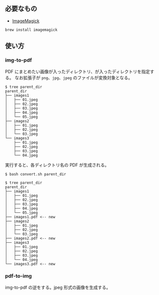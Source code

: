 ## 必要なもの

- [ImageMagick](https://imagemagick.org/index.php)

```shell
brew install imagemagick
```

## 使い方

### img-to-pdf

PDF にまとめたい画像が入ったディレクトリ、が入ったディレクトリを指定する。
なお拡張子が `png`、`jpg`、`jpeg` のファイルが変換対象となる。

```shell
$ tree parent_dir
parent_dir
├── images1
│   ├── 01.jpeg
│   ├── 02.jpeg
│   ├── 03.jpeg
│   ├── 04.jpeg
│   └── 05.jpeg
├── images2
│   ├── 01.jpeg
│   ├── 02.jpeg
│   └── 03.jpeg
└── images3
    ├── 01.jpeg
    ├── 02.jpeg
    ├── 03.jpeg
    └── 04.jpeg
```

実行すると、各ディレクトリ名の PDF が生成される。

```
$ bash convert.sh parent_dir

$ tree parent_dir
parent_dir
├── images1
│   ├── 01.jpeg
│   ├── 02.jpeg
│   ├── 03.jpeg
│   ├── 04.jpeg
│   └── 05.jpeg
├── images1.pdf <-- new
├── images2
│   ├── 01.jpeg
│   ├── 02.jpeg
│   └── 03.jpeg
├── images2.pdf <-- new
├── images3
│   ├── 01.jpeg
│   ├── 02.jpeg
│   ├── 03.jpeg
│   └── 04.jpeg
└── images3.pdf <-- new
```

### pdf-to-img

img-to-pdf の逆をする。jpeg 形式の画像を生成する。

